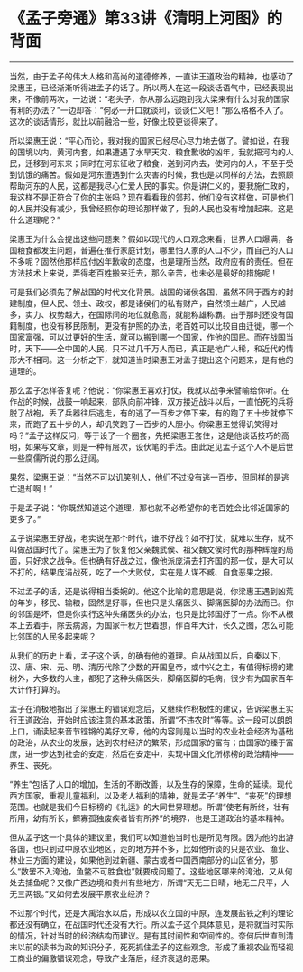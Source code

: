# 《孟子旁通》第33讲《清明上河图》的背面

------

当然，由于孟子的伟大人格和高尚的道德修养，一直讲王道政治的精神，也感动了梁惠王，已经渐渐听得进孟子的话了。所以两人在这一段谈话语气中，已经表现出来，不像前两次，一边说：“老头子，你从那么远跑到我大梁来有什么对我的国家有利的办法？”一边却答：“何必一开口就谈利，谈谈仁义吧！”那么格格不入了。这次的谈话情形，就比以前融洽一些，好像比较更谈得来了。

所以梁惠王说：“平心而论，我对我的国家已经尽心尽力地去做了。譬如说，在我的国境以内，黄河内套，如果遭遇了水旱天灾、粮食歉收的凶年，我就把河内的人民，迁移到河东来；同时在河东征收了粮食，送到河内去，使河内的人，不至于受到饥饿的痛苦。假如是河东遭遇到什么灾害的时候，我也是以同样的方法，去照顾帮助河东的人民，这都是我尽心仁爱人民的事实。你是讲仁义的，要我施仁政的，我这样不是正符合了你的主张吗？现在看看我的邻邦，他们没有这样做，可是他们的人民并没有减少，我曾经照你的理论那样做了，我的人民也没有增加起来。这是什么道理呢？”

梁惠王为什么会提出这些问题来？假如以现代的人口观念来看，世界人口爆满，各国粮食都发生问题，普遍在推行家庭计划，哪里怕人家的人口不少，而自己的人口不多呢？固然他那样应付凶年歉收的态度，也是理所当然，政府应有的责任。但在方法技术上来说，弄得老百姓搬来迁去，那么辛苦，也未必是最好的措施呢！

可是我们必须先了解战国的时代文化背景。战国的诸侯各国，虽然不同于西方的封建制度，但人民、领土、政权，都是诸侯们的私有财产，自然领土越广，人民越多，实力、权势越大，在国际间的地位就愈高，就能称雄称霸。由于那时还没有国籍制度，也没有移民限制，更没有护照的办法，老百姓可以比较自由迁徙，哪一个国家富强，可以过更好的生活，就可以搬到哪一个国家，作他的国民。而在战国当时，天下——全中国的人民，只不过几千万人而已，真正是地广人稀，和近代的情形大不相同。这一分析之下，就知道当时梁惠王对孟子提出这个问题来，是有他的道理的。

那么孟子怎样答复呢？他说：“你梁惠王喜欢打仗，我就以战争来譬喻给你听。在作战的时候，战鼓一响起来，部队向前冲锋，双方接近战斗以后，一直怕死的兵将脱了战袍，丢了兵器往后逃走，有的逃了一百步才停下来，有的跑了五十步就停下来，而跑了五十步的人，却讥笑跑了一百步的人胆小。你梁惠王觉得讥笑得对吗？”孟子这样反问，等于设了一个圈套，先把梁惠王套住，这是他谈话技巧的高明，如果写文章，则是一种有层次，设伏笔的手法。由此足见孟子这个人不是后世一些腐儒所说的那么迂阔。

果然，梁惠王说：“当然不可以讥笑别人，他们不过没有逃一百步，但同样的是逃亡退却啊！”

于是孟子说：“你既然知道这个道理，那也就不必希望你的老百姓会比邻近国家的更多了。”

孟子说梁惠王好战，老实说在那个时代，谁不好战？如不打仗，就难以生存，就不叫做战国时代了。梁惠王为了恢复他父亲魏武侯、祖父魏文侯时代的那种辉煌的局面，只好求之战争。但也确有好战之过，像他派庞涓去打齐国的那一仗，是大可以不打的，结果庞涓战死，吃了一个大败仗，实在是人谋不臧、自食恶果之报。

不过孟子的话，还是说得相当委婉的。他这个比喻的意思是说，你梁惠王遇到凶荒的年岁，移民、输粮，固然是好事，但也只是头痛医头、脚痛医脚的办法而已。你的邻国是坏，但是你实行这种头痛医头的办法，也只是比邻国好了一点。你不从根本上去着手，除去病源，为国家千秋万世着想，作百年大计，长久之图，怎么可能比邻国的人民多起来呢？

从我们的历史上看，孟子这个话，的确有他的道理。自从战国以后，自秦以下，汉、唐、宋、元、明、清历代除了少数的开国皇帝，或中兴之主，有值得标榜的建树外，大多数的人主，都犯了这种头痛医头，脚痛医脚的毛病，很少有为国家百年大计作打算的。

孟子在消极地指出了梁惠王的错误观念后，又继续作积极性的建议，告诉梁惠王实行王道政治，开始时应该注意的基本政策，所谓“不违农时”等等。这一段可以朗朗上口，诵读起来音节铿锵的美好文章，他的内容则是以当时的农业社会经济为基础的政治，从农业的发展，达到农村经济的繁荣，形成国家的富有；由国家的臻于富庶，进一步达到社会的安定，然后在安定中，实现中国文化所标榜的政治精神——养生、丧死。

“养生”包括了人口的增加，生活的不断改善，以及生存的保障，生命的延续。现代西方国家，重视儿童福利，以及老人福利的精神，就是孟子“养生”、“丧死”的理想范围。也就是我们今日标榜的《礼运》的大同世界理想。所谓“使老有所终，壮有所用，幼有所长，鳏寡孤独废疾者皆有所养”的境界，也是王道政治的基本精神。

但从孟子这一个具体的建议里，我们可以知道他当时也是所见有限。因为他的出游各国，也只到过中原农业地区，走的地方并不多，比如他所谈的只是农业、渔业、林业三方面的建设，如果他到过新疆、蒙古或者中国西南部分的山区省分，那么“数罟不入洿池，鱼鳖不可胜食也”就要成问题了。这些地区哪来的洿池，又从何处去捕鱼呢？又像广西边境和贵州有些地方，所谓“天无三日晴，地无三尺平，人无三两银。”又如何去发展平原农业经济？

不过那个时代，还是大禹治水以后，形成以农立国的中原，连发展盐铁之利的理论都还没有确立，在战国时代还没有大行。所以孟子这个具体意见，是将就当时实际的情况，针对当时的经济结构而建议。是有其时间性和空间性的。奈何后世直到清末以前的读书为政的知识分子，死死抓住孟子的这些观念，形成了重视农业而轻视工商业的偏激错误观念，导致产业落后，经济衰退的恶果。

